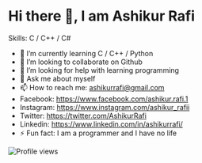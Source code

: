 # Hi there 👋, I am Ashikur Rafi

Skills: C / C++ / C#

- 🌱 I’m currently learning C / C++ / Python 
- 👯 I’m looking to collaborate on Github 
- 🤔 I’m looking for help with learning programming 
- 💬 Ask me about myself 
- 📫 How to reach me: ashikurrafi@gmail.com 
- Facebook: https://www.facebook.com/ashikur.rafi.1
- Instagram: https://www.instagram.com/ashikur_rafii
- Twitter: https://twitter.com/AshikurRafi
- Linkedin: https://www.linkedin.com/in/ashikurrafi/
- ⚡ Fun fact: I am a programmer and I have no life 


![Profile views](https://gpvc.arturio.dev/ashikurrafi)  
